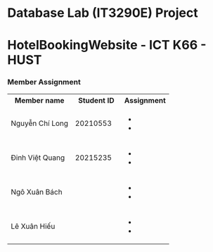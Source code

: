 # Database Lab (IT3290E) Project

# HotelBookingWebsite - ICT K66 - HUST

### Member Assignment

<table>
    <tbody>
        <tr>
            <th align="center">Member name</th>
            <th align="center">Student ID</th>
            <th align="center">Assignment</th>
        </tr>
        <tr>
            <td>Nguyễn Chí Long</td>
            <td align="center"> 20210553&nbsp;&nbsp;&nbsp;</td>
            <td align="left">
                <ul >
                <li></li>
                <li></li>
                </ul>
            </td>
        </tr>
        <tr>
            <td>Đinh Việt Quang</td>
            <td align="center"> 20215235&nbsp;&nbsp;&nbsp;</td>
            <td>
                <ul>
                <li></li>
                <li></li>
                </ul>
            </td>
        </tr>
        <tr>
            <td>Ngô Xuân Bách</td>
            <td align="center">&nbsp;&nbsp;&nbsp;</td>
            <td>
                <ul>
                <li></li>
                <li></li>
                </ul>
            </td>
        </tr>
        <tr>
            <td>Lê Xuân Hiếu</td>
            <td align="center">&nbsp;&nbsp;&nbsp;</td>
            <td>
                <ul>
                <li></li>
                <li></li>
                </ul>
            </td>
        </tr>
    </tbody>
</table>
